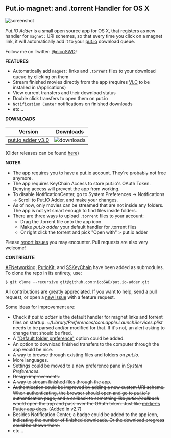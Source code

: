 ## Put.io magnet: and .torrent Handler for OS X
![screenshot](https://s3.amazonaws.com/f.cl.ly/items/362l1z432n3O2w1X2C2B/Screen%20Shot%202016-05-21%20at%2000.48.37.png)

*Put.IO Adder* is a small open source app for OS X, that registers as new handler for `magnet:` URI schemes, so that every time you click on a magnet link, it will automatically add it to your [put.io](http://put.io/) download queue.

Follow me on Twitter: [@nicoSWD](https://twitter.com/nicoSWD)!

**FEATURES**
- Automatically add `magnet:` links and `.torrent` files to your download queue by clicking on them
- Stream finished movies directly from the app (requires [VLC](https://www.videolan.org/vlc/index.html) to be installed in /Applications)
- View current transfers and their download status
- Double click transfers to open them on put.io
- `Notification Center` notifications on finished downloads
- etc...

**DOWNLOADS**

| Version | Downloads |
|:----------:|:---------------:|
| [put.io adder v3.0](https://github.com/nicoSWD/put.io-adder/releases/tag/v3.0)  | ![downloads](https://img.shields.io/github/downloads/nicoSWD/put.io-adder/v3.0/total.svg)

  (Older releases can be found [here](https://github.com/nicoSWD/put.io-adder/releases/))

**NOTES**
- The app requires you to have a [put.io](http://put.io/) account. They're ~~probably~~ not free anymore.
- The app requires KeyChain Access to store put.io's OAuth Token. Denying access will prevent the app from working.
- To disable NotificationCenter, go to System Preferences -> Notifications -> Scroll to Put.IO Adder, and make your changes.
- As of now, only movies can be streamed that are not inside any folders. The app is not yet smart enough to find files inside folders.
- There are three ways to upload `.torrent` files to your account:
    - Drag the .torrent file onto the app icon
    - Make *put.io adder* your default handler for .torrent files
    - Or right click the torrent and pick "Open with" > put.io adder

Please [report issues](https://github.com/nicoSWD/put.io-adder/issues) you may encounter. Pull requests are also very welcome!

**CONTRIBUTE**

[AFNetworking](https://github.com/AFNetworking/AFNetworking), [PutioKit](https://github.com/PutioKit/PutioKit), and [SSKeyChain](https://github.com/samsoffes/sskeychain) have been added as submodules. To clone the repo in its entirety, use:

`$ git clone --recursive git@github.com:nicoSWD/put.io-adder.git`


All contributions are greatly appreciated. If you want to help, send a pull request, or open a [new issue](https://github.com/nicoSWD/put.io-adder/issues/new) with a feature request.

Some ideas for improvement are:

- Check if *put.io adder* is the default handler for magnet links and torrent files on startup. *~/Library/Preferences/com.apple.LaunchServices.plist* needs to be parsed and/or modified for that. If it's not, an alert asking to change that should be fired.
- A ["Default folder preference"](https://github.com/nicoSWD/put.io-adder/issues/3) option could be added.
- An option to download finished transfers to the computer through the app would be nice.
- A way to browse through existing files and folders on *put.io*.
- More languages.
- Settings could be moved to a new preference pane in *System Preferences*.
- ~~Design improvements.~~
- ~~A way to stream finished files through the app.~~
- ~~Authentication could be improved by adding a new custom URI scheme. When authenticating, the browser should open and go to *put.io's* authentication page, and a callback to something like *putio://callback* would open the app and pass over the OAuth token. Just like [mikker's Putter app does](https://github.com/mikker/Putter.app/blob/master/Putter/BBAppDelegate.m).~~ (Added in v2.7)
- ~~Besides Notification Center, a badge could be added to the app icon, indicating the number of finished downloads. Or the download progress could be shown there.~~
- etc...